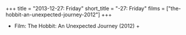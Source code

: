 +++
title = "2013-12-27: Friday"
short_title = "-27: Friday"
films = ["the-hobbit-an-unexpected-journey-2012"]
+++


* Film: The Hobbit: An Unexpected Journey (2012) +
